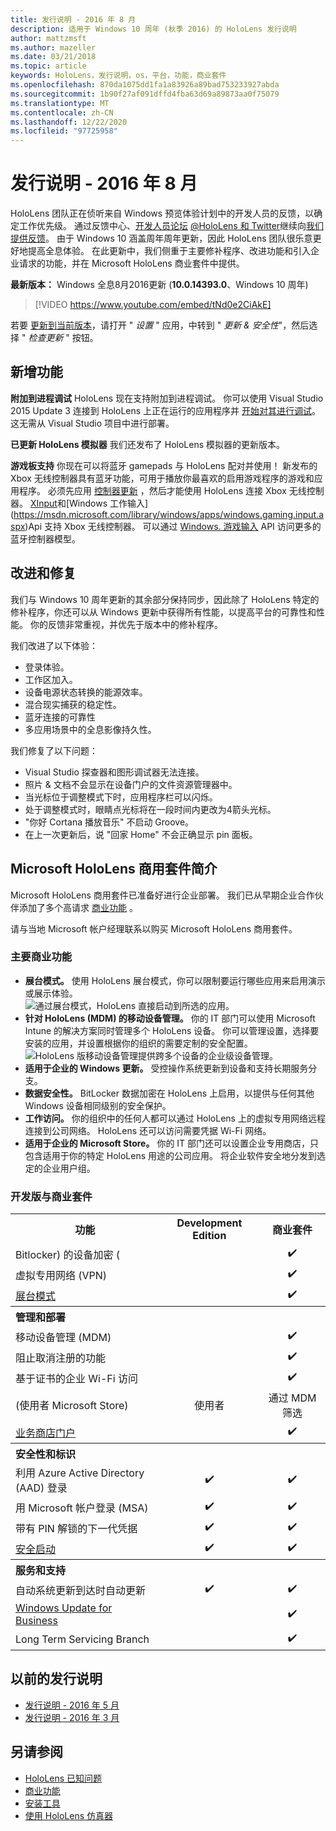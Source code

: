 ```yaml
---
title: 发行说明 - 2016 年 8 月
description: 适用于 Windows 10 周年 (秋季 2016) 的 HoloLens 发行说明
author: mattzmsft
ms.author: mazeller
ms.date: 03/21/2018
ms.topic: article
keywords: HoloLens，发行说明，os，平台，功能，商业套件
ms.openlocfilehash: 870da1075dd1fa1a83926a89bad753233927abda
ms.sourcegitcommit: 1b90f27af091dffd4fba63d69a89873aa0f75079
ms.translationtype: MT
ms.contentlocale: zh-CN
ms.lasthandoff: 12/22/2020
ms.locfileid: "97725958"
---
```

# <a name="release-notes---august-2016"></a>发行说明 - 2016 年 8 月

HoloLens 团队正在侦听来自 Windows 预览体验计划中的开发人员的反馈，以确定工作优先级。 通过反馈中心、[开发人员论坛](https://forums.hololens.com) [ @HoloLens 和 Twitter](https://twitter.com/hololens)继续向[我们提供反馈](https://docs.microsoft.com/windows/mixed-reality/give-us-feedback)。 由于 Windows 10 涵盖周年周年更新，因此 HoloLens 团队很乐意更好地提高全息体验。 在此更新中，我们侧重于主要修补程序、改进功能和引入企业请求的功能，并在 Microsoft HoloLens 商业套件中提供。

**最新版本：** Windows 全息8月2016更新 (**10.0.14393.0**、Windows 10 周年) 

>[!VIDEO https://www.youtube.com/embed/tNd0e2CiAkE]

若要 [更新到当前版本](https://docs.microsoft.com/windows/mixed-reality/updating-hololens)，请打开 " *设置* " 应用，中转到 " *更新 & 安全性*"，然后选择 " *检查更新* " 按钮。

## <a name="new-features"></a>新增功能

**附加到进程调试** HoloLens 现在支持附加到进程调试。 你可以使用 Visual Studio 2015 Update 3 连接到 HoloLens 上正在运行的应用程序并 [开始对其进行调试](https://docs.microsoft.com/windows/mixed-reality/develop/platform-capabilities-and-apis/using-visual-studio#debugging-an-installed-or-running-app)。 这无需从 Visual Studio 项目中进行部署。

**已更新 HoloLens 模拟器** 我们还发布了 HoloLens 模拟器的更新版本。

**游戏板支持** 你现在可以将蓝牙 gamepads 与 HoloLens 配对并使用！ 新发布的 Xbox 无线控制器具有蓝牙功能，可用于播放你最喜欢的启用游戏程序的游戏和应用程序。 必须先应用 [控制器更新](https://support.xbox.com/xbox-one/accessories/update-controller-for-stereo-headset-adapter) ，然后才能使用 HoloLens 连接 Xbox 无线控制器。 [XInput](https://msdn.microsoft.com/library/windows/desktop/hh405053(v=vs.85).aspx)和[Windows 工作输入](https://msdn.microsoft.com/library/windows/apps/windows.gaming.input.aspx)Api 支持 Xbox 无线控制器。 可以通过 [Windows. 游戏输入](https://msdn.microsoft.com/library/windows/apps/windows.gaming.input.aspx) API 访问更多的蓝牙控制器模型。

## <a name="improvements-and-fixes"></a>改进和修复

我们与 Windows 10 周年更新的其余部分保持同步，因此除了 HoloLens 特定的修补程序，你还可以从 Windows 更新中获得所有性能，以提高平台的可靠性和性能。 你的反馈非常重视，并优先于版本中的修补程序。

我们改进了以下体验：
* 登录体验。
* 工作区加入。
* 设备电源状态转换的能源效率。
* 混合现实捕获的稳定性。
* 蓝牙连接的可靠性
* 多应用场景中的全息影像持久性。

我们修复了以下问题：
* Visual Studio 探查器和图形调试器无法连接。
* 照片 & 文档不会显示在设备门户的文件资源管理器中。
* 当光标位于调整模式下时，应用程序栏可以闪烁。
* 处于调整模式时，眼睛点光标将在一段时间内更改为4箭头光标。
* "你好 Cortana 播放音乐" 不启动 Groove。
* 在上一次更新后，说 "回家 Home" 不会正确显示 pin 面板。

## <a name="introducing-microsoft-hololens-commercial-suite"></a>Microsoft HoloLens 商用套件简介

Microsoft HoloLens 商用套件已准备好进行企业部署。 我们已从早期企业合作伙伴添加了多个高请求 [商业功能](https://docs.microsoft.com/windows/mixed-reality/commercial-features) 。

请与当地 Microsoft 帐户经理联系以购买 Microsoft HoloLens 商用套件。

### <a name="key-commercial-features"></a>主要商业功能 

* **展台模式。** 使用 HoloLens 展台模式，你可以限制要运行哪些应用来启用演示或展示体验。<br>
  ![通过展台模式，HoloLens 直接启动到所选的应用。](images/201608-kioskmode-400px.png)
* **针对 HoloLens (MDM) 的移动设备管理。** 你的 IT 部门可以使用 Microsoft Intune 的解决方案同时管理多个 HoloLens 设备。 你可以管理设置，选择要安装的应用，并设置根据你的组织的需要定制的安全配置。<br>
  ![HoloLens 版移动设备管理提供跨多个设备的企业级设备管理。](images/201608-enterprisemanagement-400px.png)
* **适用于企业的 Windows 更新。** 受控操作系统更新到设备和支持长期服务分支。
* **数据安全性。** BitLocker 数据加密在 HoloLens 上启用，以提供与任何其他 Windows 设备相同级别的安全保护。
* **工作访问。** 你的组织中的任何人都可以通过 HoloLens 上的虚拟专用网络远程连接到公司网络。 HoloLens 还可以访问需要凭据 Wi-Fi 网络。
* **适用于企业的 Microsoft Store。** 你的 IT 部门还可以设置企业专用商店，只包含适用于你的特定 HoloLens 用途的公司应用。 将企业软件安全地分发到选定的企业用户组。

### <a name="development-edition-vs-commercial-suite"></a>开发版与商业套件

<table>
<tr>
<th>功能</th><th>Development Edition</th><th>商业套件</th>
</tr><tr>
<td>Bitlocker) 的设备加密 (</td><td></td><td style="text-align: center;">✔️</td>
</tr><tr>
<td>虚拟专用网络 (VPN)</td><td></td><td style="text-align: center;">✔️</td>
</tr><tr>
<td><a href="https://docs.microsoft.com/windows/mixed-reality/develop/platform-capabilities-and-apis/using-the-windows-device-portal#kiosk-mode">展台模式</a></td><td></td><td style="text-align: center;">✔️</td>
</tr><tr>
<th colspan="3" style="text-align: left;"> 管理和部署</th>
</tr><tr>
<td>移动设备管理 (MDM)</td><td style="text-align: center;"></td><td style="text-align: center;">✔️</td>
</tr><tr>
<td>阻止取消注册的功能</td><td></td><td style="text-align: center;">✔️</td>
</tr><tr>
<td>基于证书的企业 Wi-Fi 访问</td><td></td><td style="text-align: center;">✔️</td>
</tr><tr>
<td> (使用者 Microsoft Store) </td><td style="text-align: center;">使用者</td><td style="text-align: center;">通过 MDM 筛选</td>
</tr><tr>
<td><a href="https://technet.microsoft.com/itpro/windows/manage/working-with-line-of-business-apps">业务商店门户</a></td><td></td><td style="text-align: center;">✔️</td>
</tr><tr>
<th colspan="3" style="text-align: left;"> 安全性和标识</th>
</tr><tr>
<td>利用 Azure Active Directory (AAD) 登录</td><td style="text-align: center;">✔️</td><td style="text-align: center;">✔️</td>
</tr><tr>
<td>用 Microsoft 帐户登录 (MSA) </td><td style="text-align: center;">✔️</td><td style="text-align: center;">✔️</td>
</tr><tr>
<td>带有 PIN 解锁的下一代凭据</td><td style="text-align: center;">✔️</td><td style="text-align: center;">✔️</td>
</tr><tr>
<td><a href="https://msdn.microsoft.com/windows/hardware/commercialize/manufacture/desktop/secure-boot-overview">安全启动</a></td><td style="text-align: center;">✔️</td><td style="text-align: center;">✔️</td>
</tr><tr>
<th colspan="3" style="text-align: left;"> 服务和支持</th>
</tr><tr>
<td>自动系统更新到达时自动更新</td><td style="text-align: center;">✔️</td><td style="text-align: center;">✔️</td>
</tr><tr>
<td><a href="https://technet.microsoft.com/itpro/windows/plan/windows-update-for-business">Windows Update for Business</a></td><td></td><td style="text-align: center;">✔️</td>
</tr><tr>
<td>Long Term Servicing Branch</td><td></td><td style="text-align: center;">✔️</td>
</tr>
</table>

## <a name="prior-release-notes"></a>以前的发行说明
* [发行说明 - 2016 年 5 月](release-notes-may-2016.md)
* [发行说明 - 2016 年 3 月](release-notes-march-2016.md)

## <a name="see-also"></a>另请参阅
* [HoloLens 已知问题](https://docs.microsoft.com/windows/mixed-reality/hololens-known-issues)
* [商业功能](https://docs.microsoft.com/windows/mixed-reality/commercial-features)
* [安装工具](https://docs.microsoft.com/windows/mixed-reality/develop/install-the-tools)
* [使用 HoloLens 仿真器](https://docs.microsoft.com/windows/mixed-reality/develop/platform-capabilities-and-apis/using-the-hololens-emulator)
